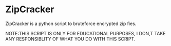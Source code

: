 # ZipCracker
ZipCracker is a python script to bruteforce encrypted zip fies.

NOTE:THIS SCRIPT IS ONLY FOR EDUCATIONAL PURPOSES, I DON,T TAKE ANY RESPONSIBLITY OF WHAT YOU DO WITH THIS SCRIPT.
